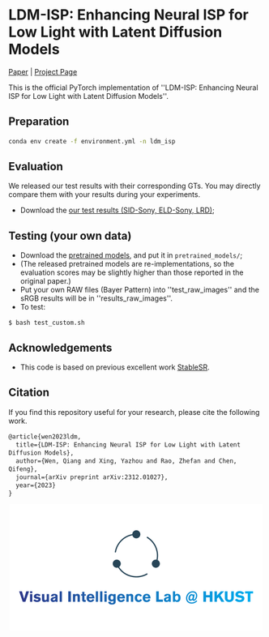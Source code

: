 # LDM-ISP: Enhancing Neural ISP for Low Light with Latent Diffusion Models
[Paper](https://arxiv.org/abs/2312.01027) | [Project Page](https://csqiangwen.github.io/projects/ldm-isp/)

This is the official PyTorch implementation of ''LDM-ISP: Enhancing Neural ISP for Low Light with Latent Diffusion Models''.

## Preparation
```bash
conda env create -f environment.yml -n ldm_isp
```

## Evaluation
We released our test results with their corresponding GTs. You may directly compare them with your results during your experiments.
- Download the [our test results (SID-Sony, ELD-Sony, LRD)](https://hkustconnect-my.sharepoint.com/:f:/g/personal/qwenab_connect_ust_hk/ErBo5KAWKYRCr7b8yV7I_RsB5qFQJMuX-9O3ee0nlSwlxA?e=48xFgK);

## Testing (your own data)
- Download the [pretrained models]([https://drive.google.com/drive/folders/1c3JYdv64U-OmOyksNK6n51sNwBgy-iQC?usp=sharing](https://hkustconnect-my.sharepoint.com/:f:/g/personal/qwenab_connect_ust_hk/EvlceEym2fBAj1EmvKr6DXQB2thH4rd3OekF3HoGLwcuEw?e=kznnON)), and put it in ```pretrained_models/```;
- (The released pretrained models are re-implementations, so the evaluation scores may be slightly higher than those reported in the original paper.)
- Put your own RAW files (Bayer Pattern) into ''test_raw_images'' and the sRGB results will be in ''results_raw_images''.
- To test:
```
$ bash test_custom.sh
```

## Acknowledgements
- This code is based on previous excellent work [StableSR](https://github.com/IceClear/StableSR).

## Citation
If you find this repository useful for your research, please cite the following work.
```
@article{wen2023ldm,
  title={LDM-ISP: Enhancing Neural ISP for Low Light with Latent Diffusion Models},
  author={Wen, Qiang and Xing, Yazhou and Rao, Zhefan and Chen, Qifeng},
  journal={arXiv preprint arXiv:2312.01027},
  year={2023}
}

```
<p align='center'>
<img src='Logo/HKUST_VIL.png' width=500>
</p>
